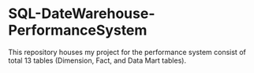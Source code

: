 # SQL-DateWarehouse-PerformanceSystem
This repository houses my project for the performance system consist of total 13 tables (Dimension, Fact, and Data Mart tables).
